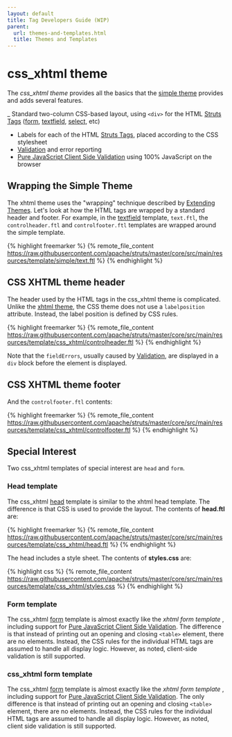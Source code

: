 ```yaml
---
layout: default
title: Tag Developers Guide (WIP)
parent:
  url: themes-and-templates.html
  title: Themes and Templates
---
```


# css_xhtml theme

The _css_xhtml theme_ provides all the basics that the [simple theme](simple-theme.html) provides and adds several features.

_ Standard two-column CSS-based layout, using `<div>` for the HTML [Struts Tags](struts-tags.html) ([form](form-tag.htmk), 
  [textfield](textfield-tag.html), [select](select-tag.html), etc)
- Labels for each of the HTML [Struts Tags](struts-tags.html), placed according to the CSS stylesheet
- [Validation](../core-developers/validation.html) and error reporting
- [Pure JavaScript Client Side Validation](../core-developers/pure-java-script-client-side-validation.html) using 100% 
  JavaScript on the browser

## Wrapping the Simple Theme

The xhtml theme uses the "wrapping" technique described by [Extending Themes](extending-themes.html). Let's look at how 
the HTML tags are wrapped by a standard header and footer. For example, in the [textfield](textfield-tag.html) template, 
`text.ftl`, the `controlheader.ftl` and `controlfooter.ftl` templates are wrapped around the simple template.

{% highlight freemarker %}
{% remote_file_content https://raw.githubusercontent.com/apache/struts/master/core/src/main/resources/template/simple/text.ftl %}
{% endhighlight %}

## CSS XHTML theme header

The header used by the HTML tags in the css_xhtml theme is complicated. Unlike the [xhtml theme](xhtml-theme.html), 
the CSS theme does not use a `labelposition` attribute. Instead, the label position is defined by CSS rules.

{% highlight freemarker %}
{% remote_file_content https://raw.githubusercontent.com/apache/struts/master/core/src/main/resources/template/css_xhtml/controlheader.ftl %}
{% endhighlight %}

Note that the `fieldErrors`, usually caused by [Validation](../core-developers/validation.html), are displayed in a `div`
block before the element is displayed.

## CSS XHTML theme footer

And the `controlfooter.ftl` contents:

{% highlight freemarker %}
{% remote_file_content https://raw.githubusercontent.com/apache/struts/master/core/src/main/resources/template/css_xhtml/controlfooter.ftl %}
{% endhighlight %}

## Special Interest

Two css_xhtml templates of special interest are `head` and `form`.

### Head template

The css_xhtml [head](head-tag.html) template is similar to the xhtml head template. The difference is that CSS is used 
to provide the layout. The contents of **head.ftl** are:

{% highlight freemarker %}
{% remote_file_content https://raw.githubusercontent.com/apache/struts/master/core/src/main/resources/template/css_xhtml/head.ftl %}
{% endhighlight %}

The head includes a style sheet. The contents of **styles.css** are:

{% highlight css %}
{% remote_file_content https://raw.githubusercontent.com/apache/struts/master/core/src/main/resources/template/css_xhtml/styles.css %}
{% endhighlight %}

### Form template

The css_xhtml [form](form-tag.html) template is almost exactly like the _xhtml form template_ , including support for 
[Pure JavaScript Client Side Validation](../core-developers/pure-java-script-client-side-validation.html). The difference 
is that instead of printing out an opening and closing `<table>` element, there are no elements. Instead, the CSS rules 
for the individual HTML tags are assumed to handle all display logic. However, as noted, client-side validation is still 
supported.

### css_xhtml form template

The css_xhtml [form](form-tag.html) template is almost exactly like the _xhtml form template_ , including support for 
[Pure JavaScript Client Side Validation](../core-developers/pure-java-script-client-side-validation.html). The only 
difference is that instead of printing out an opening and closing `<table>` element, there are no elements. Instead, 
the CSS rules for the individual HTML tags are assumed to handle all display logic. However, as noted, client side 
validation is still supported.
